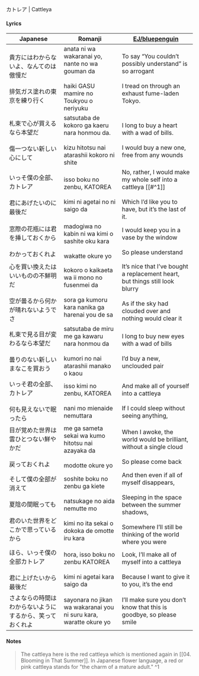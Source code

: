 カトレア | Cattleya
#### Lyrics

| Japanese                                              | Romanji                                                                                                                 | [EJ/bluepenguin](https://ejtranslations.wordpress.com/2018/01/16/yorushika-cattleya/)                                                                                   |
| ----------------------------------------------------- | ----------------------------------------------------------------------------------------------------------------------- | ----------------------------------------------------------------------------------------------------------------------------------------------------------------------- |
| 貴方にはわからないよ、なんてのは傲慢だ<br><br>排気ガス塗れの東京を練り行く             | anata ni wa wakaranai yo, nante no wa gouman da<br><br>haiki GASU mamire no Toukyou o neriyuku<br>                      | To say “You couldn’t possibly understand” is so arrogant<br><br>I tread on through an exhaust fume-laden Tokyo.                                                         |
| 札束で心が買えるなら本望だ<br><br>傷一つない新しい心にして                     | satsutaba de kokoro ga kaeru nara honmou da.<br><br>kizu hitotsu nai atarashii kokoro ni shite                          | I long to buy a heart with a wad of bills.<br><br>I would buy a new one, free from any wounds                                                                           |
| いっそ僕の全部、カトレア<br><br>君にあげたいのに最後だ                       | isso boku no zenbu, KATOREA<br><br>kimi ni agetai no ni saigo da                                                        | No, rather, I would make my whole self into a cattleya [[#^1]]<br><br>Which I’d like you to have, but it’s the last of it.                                              |
| 窓際の花瓶には君を挿しておくから<br><br>わかっておくれよ                      | madogiwa no kabin ni wa kimi o sashite oku kara<br><br>wakatte okure yo                                                 | I would keep you in a vase by the window<br><br>So please understand                                                                                                    |
| 心を買い換えたはいいものの不鮮明だ<br><br>空が曇るから何かが晴れないようでさ            | kokoro o kaikaeta wa ii mono no fusenmei da<br><br>sora ga kumoru kara nanika ga harenai you de sa                      | It’s nice that I’ve bought a replacement heart, but things still look blurry<br><br>As if the sky had clouded over and nothing would clear it<br>                       |
| 札束で見る目が変わるなら本望だ<br><br>曇りのない新しいまなこを買おう                | satsutaba de miru me ga kawaru nara honmou da<br><br>kumori no nai atarashii manako o kaou                              | I long to buy new eyes with a wad of bills<br><br>I’d buy a new, unclouded pair                                                                                         |
| いっそ君の全部、カトレア<br><br>何も見えないで眠ったら                       | isso kimi no zenbu, KATOREA<br><br>nani mo mienaide nemuttara                                                           | And make all of yourself into a cattleya<br><br>If I could sleep without seeing anything,                                                                               |
| 目が覚めた世界は雲ひとつない鮮やかだ<br><br>戻っておくれよ                     | me ga sameta sekai wa kumo hitotsu nai azayaka da<br><br>modotte okure yo                                               | When I awoke, the world would be brilliant, without a single cloud<br><br>So please come back                                                                           |
| そして僕の全部が消えて<br><br>夏陰の間眠っても<br><br>君のいた世界をどこかで思っているから | soshite boku no zenbu ga kiete<br><br>natsukage no aida nemutte mo<br><br>kimi no ita sekai o dokoka de omotte iru kara | And then even if all of myself disappears,<br><br>Sleeping in the space between the summer shadows,<br><br>Somewhere I’ll still be thinking of the world where you were |
| ほら、いっそ僕の全部カトレア<br><br>君に上げたいから最後だ                     | hora, isso boku no zenbu KATOREA<br><br>kimi ni agetai kara saigo da                                                    | Look, I’ll make all of myself into a cattleya<br><br>Because I want to give it to you, it’s the end                                                                     |
| さよならの時間はわからないようにするから、笑っておくれよ                          | sayonara no jikan wa wakaranai you ni suru kara, waratte okure yo                                                       | I’ll make sure you don’t know that this is goodbye, so please smile                                                                                                     |
#### Notes
>The cattleya here is the red cattleya which is mentioned again in [[04. Blooming in That Summer]]. In Japanese flower language, a red or pink cattleya stands for "the charm of a mature adult." ^1